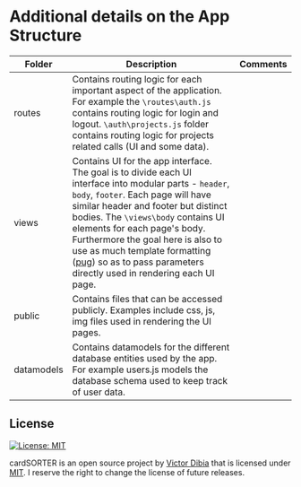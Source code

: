 
Additional details on the App Structure
===================


|Folder| Description  | Comments   |
|---|---|---|
| routes  | Contains routing logic for each important aspect of the application. For example the `\routes\auth.js`  contains routing logic for login and logout. `\auth\projects.js` folder contains routing logic for projects related calls (UI and some data).   |   |
| views  | Contains UI for the app interface. The goal is to divide each UI interface into modular parts - `header`, `body`, `footer`. Each page will have similar header and footer but distinct bodies. The `\views\body` contains UI elements for each page's body. Furthermore the goal here is also to use as much template formatting ([pug](https://pugjs.org/)) so as to pass parameters directly used in rendering each UI page.  |   |
|  public | Contains files that can be accessed publicly. Examples include css, js, img files used in rendering the UI pages.  |   |
|  datamodels | Contains datamodels for the different database entities used by the app. For example users.js models the database schema used to keep track of user data.  |   |

License
-------
[![License: MIT](https://img.shields.io/badge/License-MIT-yellow.svg)](https://opensource.org/licenses/MIT)

cardSORTER is an open source project by [Victor Dibia](https://victordibia.com) that is licensed under [MIT](http://opensource.org/licenses/MIT). I reserve the right to change the license of future releases.
